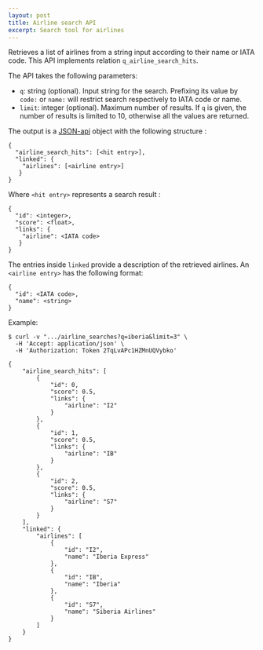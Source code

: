 ```yaml
---
layout: post
title: Airline search API
excerpt: Search tool for airlines
---
```


Retrieves a list of airlines from a string input according to their name or IATA code.
This API implements relation `q_airline_search_hits`.

The API takes the following parameters:
* `q`: string (optional). Input string for the search. Prefixing its value by `code:` or `name:` will restrict search respectively to IATA code or name.
* `limit`: integer (optional). Maximum number of results. If `q` is given, the number of results is limited to 10, otherwise all the values are returned.

The output is a [JSON-api](http://jsonapi.org/format/) object with the following structure :

    {
      "airline_search_hits": [<hit entry>],
      "linked": {
        "airlines": [<airline entry>]
       }
    }

Where `<hit entry>` represents a search result :

    {
      "id": <integer>,
      "score": <float>,
      "links": {
        "airline": <IATA code>
       }
    }

The entries inside `linked` provide a description of the retrieved airlines.
An `<airline entry>` has the following format:

    {
      "id": <IATA code>,
      "name": <string>
    }


Example:

    $ curl -v ".../airline_searches?q=iberia&limit=3" \
      -H 'Accept: application/json' \
      -H 'Authorization: Token 2TqLvAPc1HZMnUQVybko'

    {
        "airline_search_hits": [
            {
                "id": 0,
                "score": 0.5,
                "links": {
                    "airline": "I2"
                }
            },
            {
                "id": 1,
                "score": 0.5,
                "links": {
                    "airline": "IB"
                }
            },
            {
                "id": 2,
                "score": 0.5,
                "links": {
                    "airline": "S7"
                }
            }
        ],
        "linked": {
            "airlines": [
                {
                    "id": "I2",
                    "name": "Iberia Express"
                },
                {
                    "id": "IB",
                    "name": "Iberia"
                },
                {
                    "id": "S7",
                    "name": "Siberia Airlines"
                }
            ]
        }
    }

